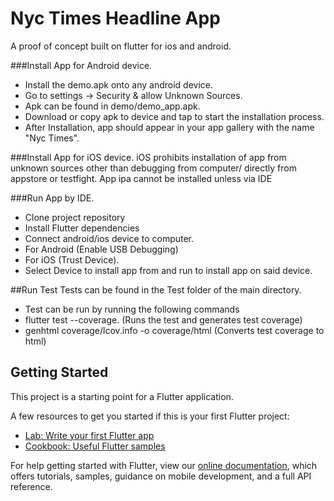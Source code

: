 # Nyc Times Headline App

A proof of concept built on flutter for ios and android. 

###Install App for Android device.
- Install the demo.apk onto any android device.
- Go to settings -> Security & allow Unknown Sources.
- Apk can be found in demo/demo_app.apk. 
- Download or copy apk to device and tap to start the installation process. 
- After Installation, app should appear in your app gallery with the name "Nyc Times".

###Install App for iOS device.
iOS prohibits installation of app from unknown sources other than debugging from computer/ directly from appstore or testfight. 
App ipa cannot be installed unless via IDE 

###Run App by IDE.
- Clone project repository
- Install Flutter dependencies
- Connect android/ios device to computer.
- For Android (Enable USB Debugging) 
- For iOS (Trust Device).
- Select Device to install app from and run to install app on said device.


##Run Test
Tests can be found in the Test folder of the main directory. 

- Test can be run by running the following commands 
- flutter test --coverage. (Runs the test and generates test coverage)
- genhtml coverage/lcov.info -o coverage/html (Converts test coverage to html)



## Getting Started

This project is a starting point for a Flutter application.

A few resources to get you started if this is your first Flutter project:

- [Lab: Write your first Flutter app](https://flutter.dev/docs/get-started/codelab)
- [Cookbook: Useful Flutter samples](https://flutter.dev/docs/cookbook)

For help getting started with Flutter, view our
[online documentation](https://flutter.dev/docs), which offers tutorials,
samples, guidance on mobile development, and a full API reference.
